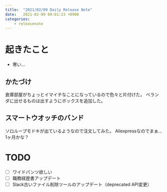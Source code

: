 ```yaml
---
title:  "2021/02/09 Daily Release Note"
date:   2021-02-09 09:01:23 +0900
categories:
	- releasenote
---
```

# 起きたこと

* 寒い…

## かたづけ

倉庫部屋がちょっとイマイチなことになっているので色々と片付けた。
ベランダに出せるものは出すようにボックスを追加した。

## スマートウオッチのバンド

ソロループモドキが出ているようなので注文してみた。
Aliexpressなのでまぁ…1ヶ月かな？

# TODO 

- [ ] ワイドパンツ欲しい
- [ ] 職務経歴書アップデート
- [ ] Slack古いファイル削除ツールのアップデート（deprecated API変更）